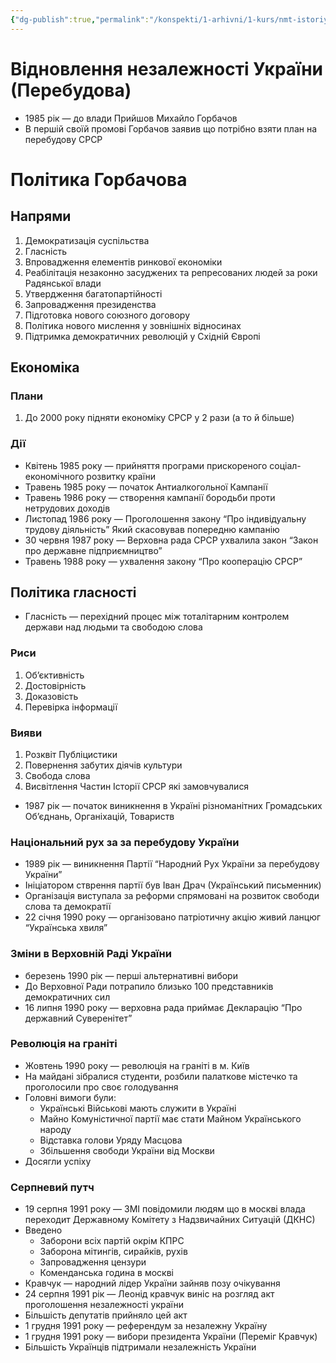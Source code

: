 ```yaml
---
{"dg-publish":true,"permalink":"/konspekti/1-arhivni/1-kurs/nmt-istoriya/vidnovlennya-nezalezhnosti-ukrayini-perebudova/"}
---
```


# Відновлення незалежності України (Перебудова)

- 1985 рік — до влади Прийшов Михайло Горбачов
- В першій своїй промові Горбачов заявив що потрібно взяти план на перебудову СРСР

# Політика Горбачова

## Напрями

1. Демократизація суспільства
2. Гласність
3. Впровадження елементів ринкової економіки
4. Реабілітація незаконно засуджених та репресованих людей за роки Радянської влади
5. Утвердження багатопартійності
6. Запровадження президенства
7. Підготовка нового союзного договору
8. Політика нового мислення у зовнішніх відносинах
9. Підтримка демократичних революцій у Східній Європі

## Економіка

### Плани

1. До 2000 року підняти економіку СРСР у 2 рази (а то й більше)

### Дії

- Квітень 1985 року — прийняття програми прискореного соціал-економічного розвитку країни
- Травень 1985 року — початок Антиалкогольної Кампанії
- Травень 1986 року — створення кампанії бородьби проти нетрудових доходів
- Листопад 1986 року — Проголошення закону “Про індивідуальну трудову діяльність” Який скасовував попередню кампанію
- 30 червня 1987 року — Верховна рада СРСР ухвалила закон “Закон про державне підприємництво”
- Травень 1988 року — ухвалення закону “Про кооперацію СРСР”

## Політика гласності

- Гласність — перехідний процес між тоталітарним контролем держави над людьми та свободою слова

### Риси

1. Об’єктивність
2. Достовірність
3. Доказовість
4. Перевірка інформації                                                                                                                                                                                      

### Вияви

1. Розквіт Публіцистики
2. Повернення забутих діячів культури
3. Свобода слова
4. Висвітлення Частин Історії СРСР які замовчувалися
- 1987 рік — початок виникнення в Україні різноманітних Громадських Об’єднань, Органіхацій, Товариств

### Національний рух за за перебудову України

- 1989 рік — виникнення Партії “Народний Рух України за перебудову України”
- Ініціатором стврення партії був Іван Драч (Український письменник)
- Організація виступала за реформи спрямовані на розвиток свободи слова та демократії
- 22 січня 1990 року — організовано патріотичну акцію живий ланцюг “Українська хвиля”

### Зміни в Верховній Раді України

- березень 1990 рік — перші альтернативні вибори
- До Верховної Ради потрапило близько 100 представників демократичних сил
- 16 липня 1990 року — верховна рада приймає Декларацію “Про державний Суверенітет”

### Революція на граніті

- Жовтень 1990 року — революція на граніті в м. Київ
- На майдані зібралися студенти, розбили палаткове містечко та проголосили про своє голодування
- Головні вимоги були:
    - Українські Військові мають служити в Україні
    - Майно Комуністичної партії має стати Майном Українського народу
    - Відставка голови Уряду Масцова
    - Збільшення свободи України від Москви
- Досягли успіху

### Серпневий путч

- 19 серпня 1991 року — ЗМІ повідомили людям що в москві влада переходит Державному Комітету з Надзвичайних Ситуацій (ДКНС)
- Введено
    - Заборони всіх партій окрім КПРС
    - Заборона мітингів, сирайків, рухів
    - Запровадження цензури
    - Коменданська година в москві
- Кравчук — народний лідер України зайняв позу очікування
- 24 серпня 1991 рік — Леонід кравчук виніс на розгляд акт проголошення незалежності україни
- Більшість депутатів прийняло цей акт
- 1 грудня 1991 року — референдум за незалежну Україну
- 1 грудня 1991 року — вибори президента України (Переміг Кравчук)
- Більшість Українців підтримали незалежність України